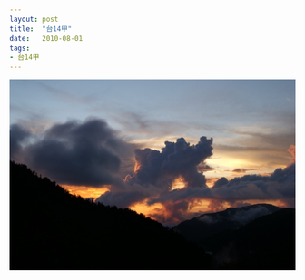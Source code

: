 ```yaml
---
layout: post
title:  "台14甲"
date:   2010-08-01
tags:
- 台14甲
---
```

![台14甲](/media/2010-08-01-台14甲.jpeg)